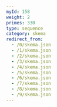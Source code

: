 ```yaml
---
myId: 158
weight: 2
primes: 330
type: sequence
category: skema
redirect_from:
  - /0/skema.json
  - /1/skema.json
  - /2/skema.json
  - /3/skema.json
  - /4/skema.json
  - /5/skema.json
  - /6/skema.json
  - /7/skema.json
  - /8/skema.json
  - /9/skema.json
---
```

